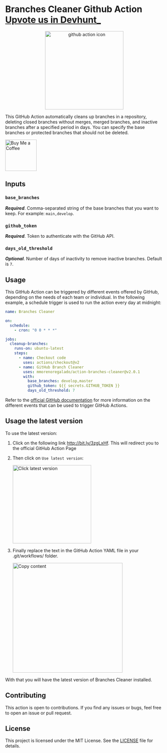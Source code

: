 # Branches Cleaner Github Action <a href="https://devhunt.org/tool/branches-cleaner" alt="upvote in devhunt">Upvote us in Devhunt_</a>

<p align="center">
    <img src="assets/branche_cleaner.svg" alt="github action icon" width="250px" height="250px">
</p>

This GitHub Action automatically cleans up branches in a repository, deleting closed branches without merges, merged branches, and inactive branches after a specified period in days. You can specify the base branches or protected branches that should not be deleted.

<a href="https://www.buymeacoffee.com/mmoreno" target="_blank"><img src="https://cdn.buymeacoffee.com/buttons/v2/default-yellow.png" alt="Buy Me a Coffee" style="height: auto !important;width: 100px !important;" ></a>

## Inputs
### `base_branches`

***Required***. Comma-separated string of the base branches that you want to keep. For example: `main,develop`.

### `github_token`
***Required***. Token to authenticate with the GitHub API.

### `days_old_threshold`
***Optional***. Number of days of inactivity to remove inactive branches. Default is `7`.

## Usage
This GitHub Action can be triggered by different events offered by GitHub, depending on the needs of each team or individual. In the following example, a schedule trigger is used to run the action every day at midnight:

```` yaml
name: Branches Cleaner

on:
  schedule:
    - cron: "0 0 * * *"

jobs:
  cleanup-branches:
    runs-on: ubuntu-latest
    steps:
      - name: Checkout code
        uses: actions/checkout@v2
      - name: GitHub Branch Cleaner
        uses: mmorenoregalado/action-branches-cleaner@v2.0.1
        with:
          base_branches: develop,master
          github_token: ${{ secrets.GITHUB_TOKEN }}
          days_old_threshold: 7

````
Refer to the [official GitHub documentation](https://docs.github.com/en/actions/using-workflows/events-that-trigger-workflows) for more information on the different events that can be used to 
trigger GitHub Actions.

## Usage the latest version
To use the latest version:
1. Click on the following link http://bit.ly/3zgLxHf. This will redirect you to the official GitHub Action Page
2. Then click on `Use latest version`:

   <img src="assets/cleaner_latest.png" style="width:250px" alt="Click latest version"/>

   
3. Finally replace the text in the GitHub Action YAML file in your .git/workflows/ folder.

   <img src="assets/cleaner_dialog.png" style="width:350px" alt="Copy content"/>


With that you will have the latest version of Branches Cleaner installed.

## Contributing
This action is open to contributions. If you find any issues or bugs, feel free to open an issue or pull request.

## License
This project is licensed under the MIT License. See the [LICENSE](LICENSE) file for details.
